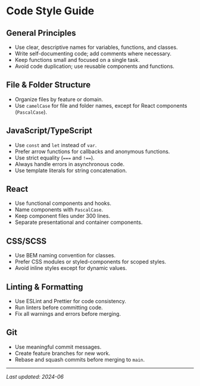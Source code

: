 # Code Style Guide

## General Principles

- Use clear, descriptive names for variables, functions, and classes.
- Write self-documenting code; add comments where necessary.
- Keep functions small and focused on a single task.
- Avoid code duplication; use reusable components and functions.

## File & Folder Structure

- Organize files by feature or domain.
- Use `camelCase` for file and folder names, except for React components (`PascalCase`).

## JavaScript/TypeScript

- Use `const` and `let` instead of `var`.
- Prefer arrow functions for callbacks and anonymous functions.
- Use strict equality (`===` and `!==`).
- Always handle errors in asynchronous code.
- Use template literals for string concatenation.

## React

- Use functional components and hooks.
- Name components with `PascalCase`.
- Keep component files under 300 lines.
- Separate presentational and container components.

## CSS/SCSS

- Use BEM naming convention for classes.
- Prefer CSS modules or styled-components for scoped styles.
- Avoid inline styles except for dynamic values.

## Linting & Formatting

- Use ESLint and Prettier for code consistency.
- Run linters before committing code.
- Fix all warnings and errors before merging.

## Git

- Use meaningful commit messages.
- Create feature branches for new work.
- Rebase and squash commits before merging to `main`.

---

_Last updated: 2024-06_
